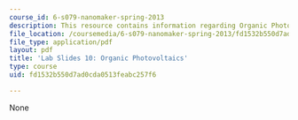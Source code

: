 ```yaml
---
course_id: 6-s079-nanomaker-spring-2013
description: This resource contains information regarding Organic Photovoltaics.
file_location: /coursemedia/6-s079-nanomaker-spring-2013/fd1532b550d7ad0cda0513feabc257f6_MIT6_S079S13_lab_slides10.pdf
file_type: application/pdf
layout: pdf
title: 'Lab Slides 10: Organic Photovoltaics'
type: course
uid: fd1532b550d7ad0cda0513feabc257f6

---
```

None